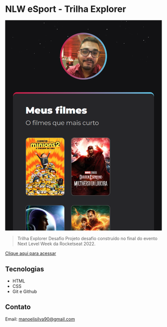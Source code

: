 # NLW eSport - Trilha Explorer

![preview](./assets/preview.png)

> Trilha Explorer Desafio
Projeto desafio construído no final do evento Next Level Week da Rocketseat 2022.

[Clique aqui para acessar](https://manoelsilva90.github.io/nlw2022desafio/)

## Tecnologias

- HTML
- CSS
- Git e Github

## Contato

Email: manoeljsilva90@gmail.com